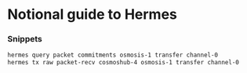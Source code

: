 # Notional guide to Hermes

### Snippets


```bash
hermes query packet commitments osmosis-1 transfer channel-0
hermes tx raw packet-recv cosmoshub-4 osmosis-1 transfer channel-0
```
